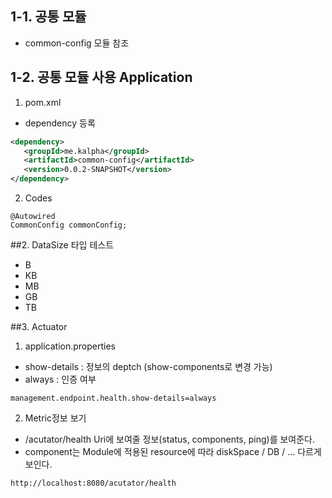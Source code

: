 ## 1-1. 공통 모듈
* common-config 모듈 참조

## 1-2. 공통 모듈 사용 Application
1. pom.xml
* dependency 등록
```xml
<dependency>
   <groupId>me.kalpha</groupId>
   <artifactId>common-config</artifactId>
   <version>0.0.2-SNAPSHOT</version>
</dependency>
```   
2. Codes
```text
@Autowired
CommonConfig commonConfig;
```

##2. DataSize 타입 테스트
* B 
* KB
* MB
* GB
* TB

##3. Actuator
1. application.properties
* show-details : 정보의 deptch (show-components로 변경 가능)
* always : 인증 여부
```properties
management.endpoint.health.show-details=always
```
2. Metric정보 보기
* /acutator/health Uri에 보여줄 정보(status, components, ping)를 보여준다.
* component는 Module에 적용된 resource에 따라 diskSpace / DB / ... 다르게 보인다.
```
http://localhost:8080/acutator/health
```